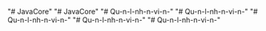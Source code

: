 "# JavaCore" 
"# JavaCore" 
"# Qu-n-l-nh-n-vi-n-" 
"# Qu-n-l-nh-n-vi-n-" 
"# Qu-n-l-nh-n-vi-n-" 
"# Qu-n-l-nh-n-vi-n-" 
"# Qu-n-l-nh-n-vi-n-" 
